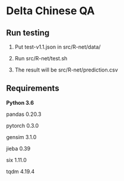 # Delta Chinese QA

## Run testing
  
  1. Put test-v1.1.json in src/R-net/data/

  2. Run src/R-net/test.sh
  
  3. The result will be src/R-net/prediction.csv

## Requirements

  **Python 3.6**

  pandas 0.20.3

  pytorch 0.3.0

  gensim 3.1.0

  jieba 0.39

  six 1.11.0

  tqdm 4.19.4


  
